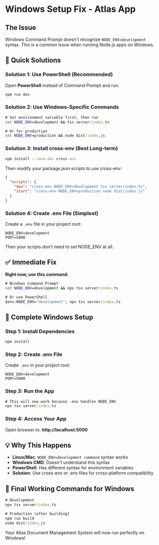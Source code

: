# Windows Setup Fix - Atlas App

## The Issue
Windows Command Prompt doesn't recognize `NODE_ENV=development` syntax. This is a common issue when running Node.js apps on Windows.

## 🚀 Quick Solutions

### Solution 1: Use PowerShell (Recommended)
Open **PowerShell** instead of Command Prompt and run:
```powershell
npm run dev
```

### Solution 2: Use Windows-Specific Commands
```cmd
# Set environment variable first, then run
set NODE_ENV=development && tsx server/index.ts

# Or for production
set NODE_ENV=production && node dist/index.js
```

### Solution 3: Install cross-env (Best Long-term)
```cmd
npm install --save-dev cross-env
```

Then modify your package.json scripts to use cross-env:
```json
{
  "scripts": {
    "dev": "cross-env NODE_ENV=development tsx server/index.ts",
    "start": "cross-env NODE_ENV=production node dist/index.js"
  }
}
```

### Solution 4: Create .env File (Simplest)
Create a `.env` file in your project root:
```
NODE_ENV=development
PORT=5000
```

Then your scripts don't need to set NODE_ENV at all.

## ✅ Immediate Fix

**Right now, use this command:**
```cmd
# Windows Command Prompt
set NODE_ENV=development && npx tsx server/index.ts

# Or use PowerShell
$env:NODE_ENV="development"; npx tsx server/index.ts
```

## 🔧 Complete Windows Setup

### Step 1: Install Dependencies
```cmd
npm install
```

### Step 2: Create .env File
Create `.env` in your project root:
```
NODE_ENV=development
PORT=5000
```

### Step 3: Run the App
```cmd
# This will now work because .env handles NODE_ENV
npx tsx server/index.ts
```

### Step 4: Access Your App
Open browser to: **http://localhost:5000**

## 💡 Why This Happens

- **Linux/Mac**: `NODE_ENV=development command` syntax works
- **Windows CMD**: Doesn't understand this syntax
- **PowerShell**: Has different syntax for environment variables
- **Solution**: Use cross-env or .env files for cross-platform compatibility

## 🎯 Final Working Commands for Windows

```cmd
# Development
npx tsx server/index.ts

# Production (after building)
npm run build
node dist/index.js
```

Your Atlas Document Management System will now run perfectly on Windows!